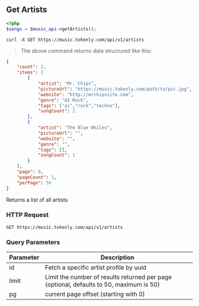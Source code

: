 ## Get Artists

```php
<?php
$songs = $music_api->getArtists();
```

```shell
curl -X GET https://music.tokenly.com/api/v1/artists
```

> The above command returns data structured like this:

```json
{
    "count": 2,
    "items": [
        {
            "artist": "Mr. Chips",
            "pictureUrl": "https://music.tokenly.com/path/to/pic.jpg",
            "website": "http://mrchipssite.com",
            "genre": "AI Rock",
            "tags": ["ai","rock","techno"],
            "songCount": 2
        },
        {
            "artist": "The Blue Whiles",
            "pictureUrl": "",
            "website": "",
            "genre": "",
            "tags": [],
            "songCount": 1
        }
    ],
    "page": 0,
    "pageCount": 1,
    "perPage": 50
}
```

Returns a list of all artists

### HTTP Request

`GET https://music.tokenly.com/api/v1/artists`


### Query Parameters

Parameter | Description
--------- | -----------
id        | Fetch a specific artist profile by uuid
limit     | Limit the number of results returned per page (optional, defaults to 50, maximum is 50)
pg        | current page offset (starting with 0)

